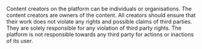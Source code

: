 Content creators on the platform can be individuals or organisations. The content creators are owners of the content. All creators should ensure that their work does not violate any rights and possible claims of third parties. They are solely responsible for any violation of third party rights. The platform is not responsible towards any third party for actions or inactions of its user.